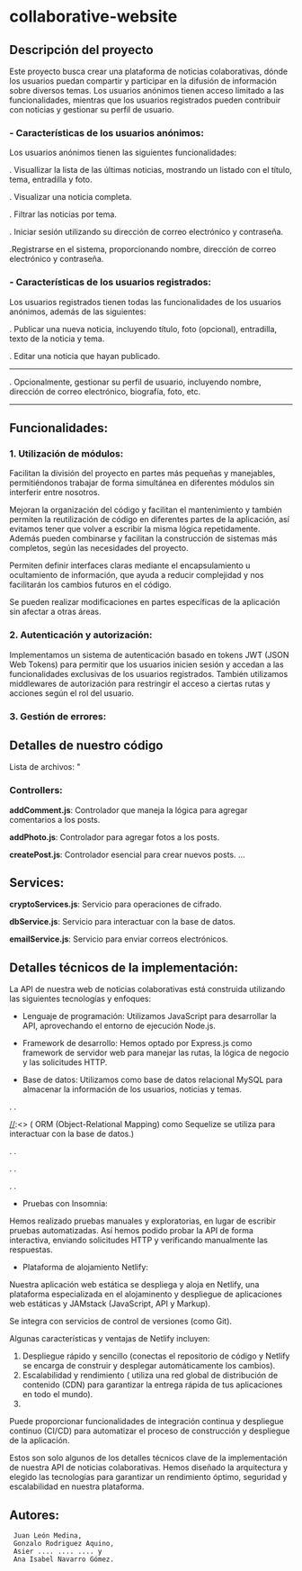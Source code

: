 # collaborative-website

## Descripción del proyecto

Este proyecto busca crear una plataforma de noticias colaborativas, dónde los usuarios puedan compartir y participar en la difusión de información sobre diversos temas. Los usuarios anónimos tienen acceso limitado a las funcionalidades, mientras que los usuarios registrados pueden contribuir con noticias y gestionar su perfil de usuario.

### - Características de los usuarios anónimos:

Los usuarios anónimos tienen las siguientes funcionalidades:

. Visuallizar la lista de las últimas noticias, mostrando un listado con el título, tema, entradilla y foto.

. Visualizar una noticia completa.

. Filtrar las noticias por tema.

. Iniciar sesión utilizando su dirección de correo electrónico y contraseña.

.Registrarse en el sistema, proporcionando nombre, dirección de correo electrónico y contraseña.

### - Características de los usuarios registrados:

Los usuarios registrados tienen todas las funcionalidades de los usuarios anónimos, además de las siguientes:

. Publicar una nueva noticia, incluyendo título, foto (opcional), entradilla, texto de la noticia y tema.

. Editar una noticia que hayan publicado.

---

. Opcionalmente, gestionar su perfil de usuario, incluyendo nombre, dirección de correo electrónico, biografía, foto, etc.

---

## Funcionalidades:

### 1. Utilización de módulos:

Facilitan la división del proyecto en partes más pequeñas y manejables, permitiéndonos trabajar de forma simultánea en diferentes módulos sin interferir entre nosotros.

Mejoran la organización del código y facilitan el mantenimiento y también permiten la reutilización de código en diferentes partes de la aplicación, así evitamos tener que volver a escribir la misma lógica repetidamente. Además pueden combinarse y facilitan la construcción de sistemas más completos, según las necesidades del proyecto.

Permiten definir interfaces claras mediante el encapsulamiento u ocultamiento de información, que ayuda a reducir complejidad y nos facilitarán los cambios futuros en el código.

Se pueden realizar modificaciones en partes específicas de la aplicación sin afectar a otras áreas.

### 2. Autenticación y autorización:

Implementamos un sistema de autenticación basado en tokens JWT (JSON Web Tokens) para permitir que los usuarios inicien sesión y accedan a las funcionalidades exclusivas de los usuarios registrados.
También utilizamos middlewares de autorización para restringir el acceso a ciertas rutas y acciones según el rol del usuario.

### 3. Gestión de errores:

## Detalles de nuestro código

Lista de archivos:
"

### Controllers:

**addComment.js**: Controlador que maneja la lógica para agregar comentarios a los posts.

**addPhoto.js**: Controlador para agregar fotos a los posts.

**createPost.js**: Controlador esencial para crear nuevos posts.
...

## Services:

**cryptoServices.js**: Servicio para operaciones de cifrado.

**dbService.js**: Servicio para interactuar con la base de datos.

**emailService.js**: Servicio para enviar correos electrónicos.

## Detalles técnicos de la implementación:

La API de nuestra web de noticias colaborativas está construida utilizando las siguientes tecnologías y enfoques:

-   Lenguaje de programación: Utilizamos JavaScript para desarrollar la API, aprovechando el entorno de ejecución Node.js.

-   Framework de desarrollo: Hemos optado por Express.js como framework de servidor web para manejar las rutas, la lógica de negocio y las solicitudes HTTP.

-   Base de datos: Utilizamos como base de datos relacional MySQL para almacenar la información de los usuarios, noticias y temas.

.
.

[//]:<> ( ORM (Object-Relational Mapping) como Sequelize se utiliza para interactuar con la base de datos.)

.
.

.
.

[//]:<> ( - Almacenamiento de archivos: Para permitir a los usuarios cargar imágenes para sus noticias, ¿¿¿¿¿ utilizamos servicios de almacenamiento en la nube como AWS S3 o Firebase Storage.------------------------- Los archivos se guardan y gestionan en el almacenamiento en la nube, mientras que la URL de la imagen se almacena en la base de datos.)

.
.

-   Pruebas con Insomnia:

Hemos realizado pruebas manuales y exploratorias, en lugar de escribir pruebas automatizadas. Así hemos podido probar la API de forma interactiva, enviando solicitudes HTTP y verificando manualmente las respuestas.

-   Plataforma de alojamiento Netlify:

Nuestra aplicación web estática se despliega y aloja en Netlify, una plataforma especializada en el alojaminento y despliegue de aplicaciones web estáticas y JAMstack (JavaScript, API y Markup).

Se integra con servicios de control de versiones (como Git).

Algunas características y ventajas de Netlify incluyen:

1. Despliegue rápido y sencillo (conectas el repositorio de código y Netlify se encarga de construir y desplegar automáticamente los cambios).
2. Escalabilidad y rendimiento ( utiliza una red global de distribución de contenido (CDN) para garantizar la entrega rápida de tus aplicaciones en todo el mundo).
3.

Puede proporcionar funcionalidades de integración continua y despliegue continuo (CI/CD) para automatizar el proceso de construcción y despliegue de la aplicación.

Estos son solo algunos de los detalles técnicos clave de la implementación de nuestra API de noticias colaborativas. Hemos diseñado la arquitectura y elegido las tecnologías para garantizar un rendimiento óptimo, seguridad y escalabilidad en nuestra plataforma.

## Autores:

     Juan León Medina,
     Gonzalo Rodriguez Aquino,
     Asier .... .... .... y
     Ana Isabel Navarro Gómez.

